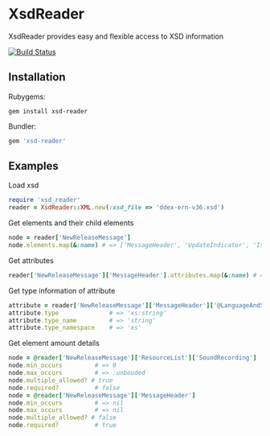 # XsdReader

XsdReader provides easy and flexible access to XSD information

[![Build Status](https://travis-ci.org/markkorput/xsd-reader.svg)](https://travis-ci.org/markkorput/xsd-reader)

## Installation


Rubygems:

```
gem install xsd-reader
```

Bundler: 

```ruby
gem 'xsd-reader'
````

## Examples

Load xsd
```ruby
require 'xsd_reader'
reader = XsdReader::XML.new(:xsd_file => 'ddex-ern-v36.xsd')
```

Get elements and their child elements
```ruby
node = reader['NewReleaseMessage']
node.elements.map(&:name) # => ['MessageHeader', 'UpdateIndicator', 'IsBackfill', 'CatalogTransfer', 'WorkList', 'CueSheetList', 'ResourceList', 'CollectionList', 'ReleaseList', 'DealList']
```

Get attributes
```ruby
reader['NewReleaseMessage']['MessageHeader'].attributes.map(&:name) # => ['LanguageAndScriptCode']
```

Get type information of attribute
```ruby
attribute = reader['NewReleaseMessage']['MessageHeader']['@LanguageAndScriptCode']
attribute.type 				# => 'xs:string'
attribute.type_name			# => 'string'
attribute.type_namespace	# => 'xs'
```

Get element amount details
```ruby
node = @reader['NewReleaseMessage']['ResourceList']['SoundRecording']
node.min_occurs			# => 0
node.max_occurs			# => :unbouded
node.multiple_allowed? # true
node.required?			# false
node = @reader['NewReleaseMessage']['MessageHeader']
node.min_occurs			# => nil
node.max_occurs			# => nil
node.multiple_allowed? # false
node.required?			# true
```


